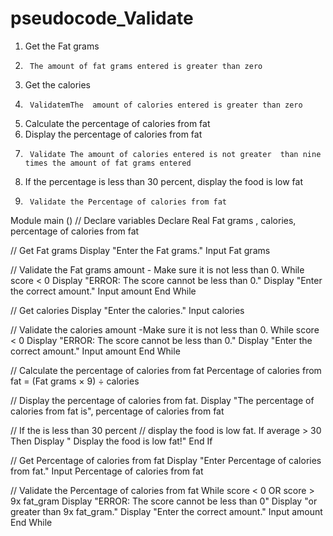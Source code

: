 # pseudocode_Validate

1.	Get the Fat grams
2.      The amount of fat grams entered is greater than zero
3.	Get the calories
4.      ValidatemThe  amount of calories entered is greater than zero
5.	Calculate the percentage of calories from fat
6.	Display the percentage of calories from fat
7.      Validate The amount of calories entered is not greater  than nine times the amount of fat grams entered 
8.	If the percentage is less than 30 percent, display the food is low fat 
9.      Validate the Percentage of calories from fat

Module main ()
// Declare variables
  Declare Real Fat grams , calories, percentage of calories from fat

   
   // Get Fat grams
   Display "Enter the Fat grams." 
   Input Fat grams


   // Validate the Fat grams amount - Make sure it is not less than 0.
   While score < 0
      Display "ERROR: The score cannot be less than 0."
      Display "Enter the correct amount."
      Input amount
   End While


   // Get calories
  Display "Enter the calories." 
  Input calories


   // Validate the calories amount -Make sure it is not less than 0.
   While score < 0
      Display "ERROR: The score cannot be less than 0."
      Display "Enter the correct amount."
      Input amount
   End While

   // Calculate the percentage of calories from fat
   Percentage of calories from fat = (Fat grams × 9) ÷ calories

   // Display the percentage of calories from fat.
   Display "The percentage of calories from fat is", percentage of calories from fat

  // If the is less than 30 percent
  // display the food is low fat.
  If average > 30 Then
     Display " Display the food is low fat!"
  End If

// Get Percentage of calories from fat
Display "Enter  Percentage of calories from fat."
Input  Percentage of calories from fat


// Validate the Percentage of calories from fat
While score < 0 OR score > 9x fat_gram
  Display "ERROR: The score cannot be less than 0"
  Display "or greater than 9x fat_gram."
  Display "Enter the correct amount."
  Input amount
End While
